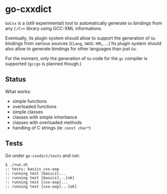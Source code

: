 go-cxxdict
==========

`GoCxx` is a (still experimental) tool to automatically generate `Go`
bindings from any `C/C++` library using GCC-XML informations.

Eventually, its plugin system should allow to support the generation
of `Go` bindings from various sources (`CLang`, `SWIG-XML`, ...)
Its plugin system should also allow to generate bindings for other
languages than just `Go`.

For the moment, only the generation of `Go` code for the `gc` compiler
is supported (`gccgo` is planned though.)


Status
------

What works:

- simple functions
- overloaded functions
- simple classes
- classes with simple inheritance
- classes with overloaded methods
- handling of C strings (ie: `const char*`)


Tests
-----

Go under `go-cxxdict/tests` and run:

    $ ./run.sh
    :: tests: basics cxx-oop
    :: running test [basics]...
    :: running test [basics]...[ok]
    :: running test [cxx-oop]...
    :: running test [cxx-oop]...[ok]

